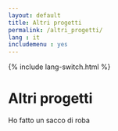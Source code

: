 ```yaml
---
layout: default
title: Altri progetti
permalink: /altri_progetti/
lang : it
includemenu : yes
---
```

{% include lang-switch.html %}

# Altri progetti

Ho fatto un sacco di roba
